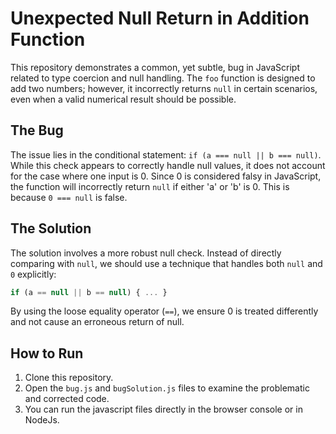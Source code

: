 # Unexpected Null Return in Addition Function

This repository demonstrates a common, yet subtle, bug in JavaScript related to type coercion and null handling. The `foo` function is designed to add two numbers; however, it incorrectly returns `null` in certain scenarios, even when a valid numerical result should be possible.

## The Bug

The issue lies in the conditional statement: `if (a === null || b === null)`.  While this check appears to correctly handle null values, it does not account for the case where one input is 0.  Since 0 is considered falsy in JavaScript, the function will incorrectly return `null` if either 'a' or 'b' is 0.  This is because `0 === null` is false. 

## The Solution

The solution involves a more robust null check.  Instead of directly comparing with `null`, we should use a technique that handles both `null` and `0` explicitly: 

```javascript
if (a == null || b == null) { ... }
```
By using the loose equality operator (`==`), we ensure 0 is treated differently and not cause an erroneous return of null.

## How to Run

1. Clone this repository.
2. Open the `bug.js` and `bugSolution.js` files to examine the problematic and corrected code.
3. You can run the javascript files directly in the browser console or in NodeJs.